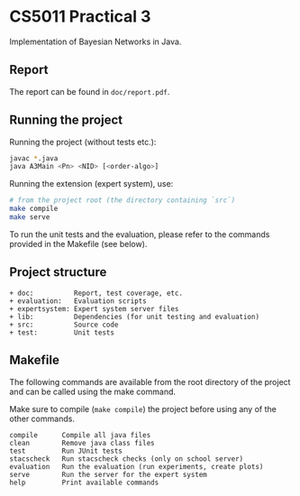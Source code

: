 # CS5011 Practical 3

Implementation of Bayesian Networks in Java.

## Report

The report can be found in `doc/report.pdf`.

## Running the project

Running the project (without tests etc.):
```bash
javac *.java
java A3Main <Pn> <NID> [<order-algo>]
```

Running the extension (expert system), use:

```bash
# from the project root (the directory containing `src`)
make compile
make serve
```

To run the unit tests and the evaluation, please refer to
the commands provided in the Makefile (see below).

## Project structure

```
+ doc:          Report, test coverage, etc.
+ evaluation:   Evaluation scripts
+ expertsystem: Expert system server files
+ lib:          Dependencies (for unit testing and evaluation)
+ src:          Source code
+ test:         Unit tests
```

## Makefile

The following commands are available from the root directory of the project
and can be called using the make command.

Make sure to compile (`make compile`) the project before using any of the other commands.

```
compile      Compile all java files
clean        Remove java class files
test         Run JUnit tests
stacscheck   Run stacscheck checks (only on school server)
evaluation   Run the evaluation (run experiments, create plots)
serve        Run the server for the expert system
help         Print available commands
```
